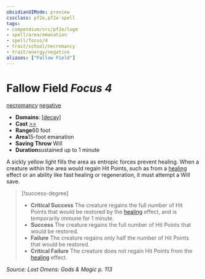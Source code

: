 ```yaml
---
obsidianUIMode: preview
cssclass: pf2e,pf2e-spell
tags:
- compendium/src/pf2e/logm
- spell/area/emanation
- spell/focus/4
- trait/school/necromancy
- trait/energy/negative
aliases: ["Fallow Field"]
---
```

# Fallow Field *Focus 4*   
[necromancy](necromancy.md)  [negative](negative.md)  

- **Domains**: [[decay](../domains.md#Decay)]
- **Cast** [>>](chapter-9-playing-the-game.md#Actions "Two-Action") 
- **Range**60 foot
- **Area**15-foot emanation
- **Saving Throw** Will
- **Duration**sustained up to 1 minute

A sickly yellow light fills the area as entropic forces prevent healing. When a creature within the area would regain Hit Points, such as from a [healing](healing.md) effect or an ability like fast healing or regeneration, it must attempt a Will save.

> [!success-degree] 
> - **Critical Success** The creature regains the full number of Hit Points that would be restored by the [healing](healing.md) effect, and is temporarily immune for 1 minute.
> - **Success** The creature regains the full number of Hit Points that would be restored.
> - **Failure** The creature regains only half the number of Hit Points that would be restored.
> - **Critical Failure** The creature does not regain Hit Points from the [healing](healing.md) effect.

*Source: Lost Omens: Gods & Magic p. 113*